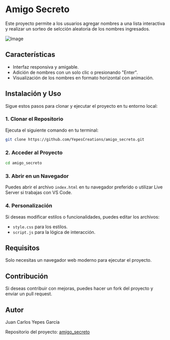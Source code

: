 # Amigo Secreto

Este proyecto permite a los usuarios agregar nombres a una lista interactiva y realizar un sorteo de selcción aleatoria de los nombres ingresados.

![Image](https://github.com/user-attachments/assets/a6ab7a3d-8d82-4905-a2d3-94668446bc42)

## Características

- Interfaz responsiva y amigable.
- Adición de nombres con un solo clic o presionando "Enter".
- Visualización de los nombres en formato horizontal con animación.

## Instalación y Uso

Sigue estos pasos para clonar y ejecutar el proyecto en tu entorno local:

### 1. Clonar el Repositorio

Ejecuta el siguiente comando en tu terminal:

```sh
git clone https://github.com/YepesCreations/amigo_secreto.git
```

### 2. Acceder al Proyecto

```sh
cd amigo_secreto
```

### 3. Abrir en un Navegador

Puedes abrir el archivo `index.html` en tu navegador preferido o utilizar Live Server si trabajas con VS Code.

### 4. Personalización

Si deseas modificar estilos o funcionalidades, puedes editar los archivos:

- `style.css` para los estilos.
- `script.js` para la lógica de interacción.

## Requisitos

Solo necesitas un navegador web moderno para ejecutar el proyecto.

## Contribución

Si deseas contribuir con mejoras, puedes hacer un fork del proyecto y enviar un pull request.

## Autor

Juan Carlos Yepes García

Repositorio del proyecto: [amigo_secreto](https://github.com/YepesCreations/amigo_secreto)


